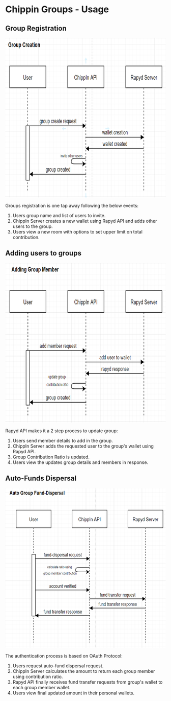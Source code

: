 # Chippin Groups - Usage

## Group Registration

<p align="left">
  <img src="../images/group-registration.PNG" width="650" height="500">
</p>

Groups registration is one tap away following the below events:
1. Users group name and list of users to invite.
2. ChippIn Server creates a new wallet using Rapyd API and adds other users to the group.
3. Users view a new room with options to set upper limit on total contribution.

## Adding users to groups

<p align="left">
  <img src="../images/add-group-member.PNG" width="650" height="500">
</p>

Rapyd API makes it a 2 step process to update group:
1. Users send member details to add in the group.
2. ChippIn Server adds the requested user to the group's wallet using Rapyd API.
3. Group Contribution Ratio is updated.
4. Users view the updates group details and members in response.


## Auto-Funds Dispersal

<p align="left">
  <img src="../images/auto-fund-dispersal.PNG" width="650" height="500">
</p>

The authentication process is based on OAuth Protocol:
1. Users request auto-fund dispersal request.
2. ChippIn Server calculates the amount to return each group member using contribution ratio.
3. Rapyd API finally receives fund transfer requests from group's wallet to each group member wallet.
4. Users view final updated amount in their personal wallets.